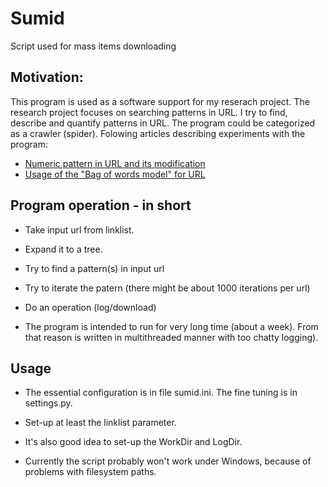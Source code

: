 # Sumid

Script used for mass items downloading

## Motivation:
This program is used as a software support for my reserach project. The research project focuses on searching patterns in URL. I try to find, describe and quantify patterns in URL. The program could be categorized as a crawler (spider).
Folowing articles describing experiments with the program:
- [Numeric pattern in URL and its modification](documentation/GN78-Roman.Hujer-1.2.pdf)
- [Usage of the "Bag of words model" for URL](documentation/DIST2012-22-Roman.Hujer.pdf)


## Program operation - in short
- Take input url from linklist.
- Expand it to a tree.
- Try to find a pattern(s) in input url
- Try to iterate the patern (there might be about 1000 iterations per url)
- Do an operation (log/download)

- The program is intended to run for very long time (about a week). From that reason is written in multithreaded manner with too chatty logging).


## Usage
- The essential configuration is in file sumid.ini. The fine tuning is in settings.py.
- Set-up at least the linklist parameter.
- It's also good idea to set-up the WorkDir and LogDir.

- Currently the script probably won't work under Windows, because of problems with filesystem paths.
